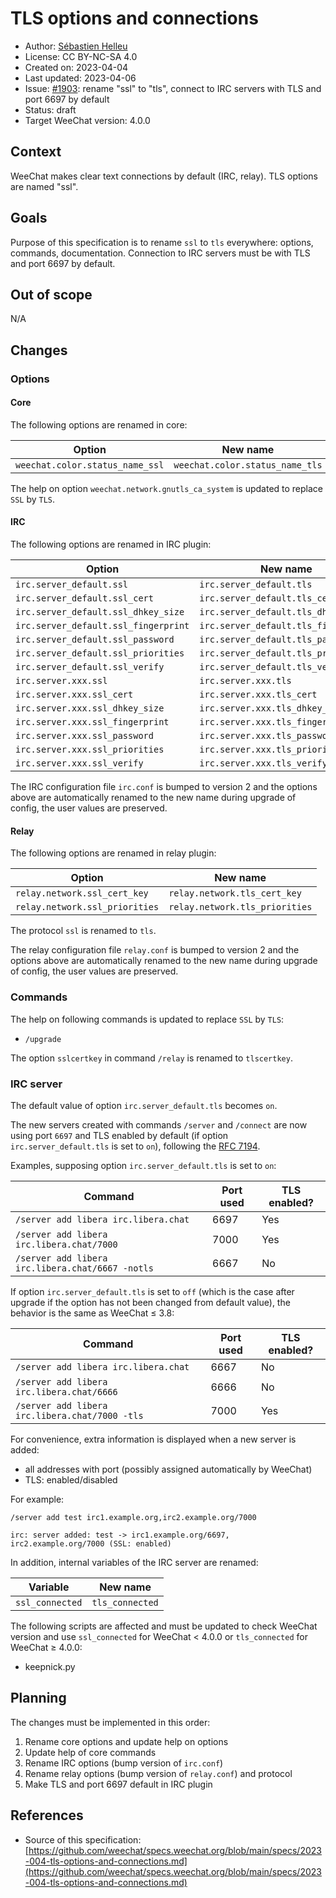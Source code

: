 # TLS options and connections

- Author: [Sébastien Helleu](https://github.com/flashcode)
- License: CC BY-NC-SA 4.0
- Created on: 2023-04-04
- Last updated: 2023-04-06
- Issue: [#1903](https://github.com/weechat/weechat/issues/1903): rename "ssl" to "tls", connect to IRC servers with TLS and port 6697 by default
- Status: draft
- Target WeeChat version: 4.0.0

## Context

WeeChat makes clear text connections by default (IRC, relay).
TLS options are named "ssl".

## Goals

Purpose of this specification is to rename `ssl` to `tls` everywhere: options, commands, documentation.
Connection to IRC servers must be with TLS and port 6697 by default.

## Out of scope

N/A

## Changes

### Options

#### Core

The following options are renamed in core:

Option                          | New name
------------------------------- | -------------------------------
`weechat.color.status_name_ssl` | `weechat.color.status_name_tls`

The help on option `weechat.network.gnutls_ca_system` is updated to replace `SSL` by `TLS`.

#### IRC

The following options are renamed in IRC plugin:

Option                               | New name
------------------------------------ | ------------------------------------
`irc.server_default.ssl`             | `irc.server_default.tls`
`irc.server_default.ssl_cert`        | `irc.server_default.tls_cert`
`irc.server_default.ssl_dhkey_size`  | `irc.server_default.tls_dhkey_size`
`irc.server_default.ssl_fingerprint` | `irc.server_default.tls_fingerprint`
`irc.server_default.ssl_password`    | `irc.server_default.tls_password`
`irc.server_default.ssl_priorities`  | `irc.server_default.tls_priorities`
`irc.server_default.ssl_verify`      | `irc.server_default.tls_verify`
`irc.server.xxx.ssl`                 | `irc.server.xxx.tls`
`irc.server.xxx.ssl_cert`            | `irc.server.xxx.tls_cert`
`irc.server.xxx.ssl_dhkey_size`      | `irc.server.xxx.tls_dhkey_size`
`irc.server.xxx.ssl_fingerprint`     | `irc.server.xxx.tls_fingerprint`
`irc.server.xxx.ssl_password`        | `irc.server.xxx.tls_password`
`irc.server.xxx.ssl_priorities`      | `irc.server.xxx.tls_priorities`
`irc.server.xxx.ssl_verify`          | `irc.server.xxx.tls_verify`

The IRC configuration file `irc.conf` is bumped to version 2 and the options above are automatically renamed to the new name during upgrade of config, the user values are preserved.

#### Relay

The following options are renamed in relay plugin:

Option                         | New name
------------------------------ | ------------------------------
`relay.network.ssl_cert_key`   | `relay.network.tls_cert_key`
`relay.network.ssl_priorities` | `relay.network.tls_priorities`

The protocol `ssl` is renamed to `tls`.

The relay configuration file `relay.conf` is bumped to version 2 and the options above are automatically renamed to the new name during upgrade of config, the user values are preserved.

### Commands

The help on following commands is updated to replace `SSL` by `TLS`:

- `/upgrade`

The option `sslcertkey` in command `/relay` is renamed to `tlscertkey`.

### IRC server

The default value of option `irc.server_default.tls` becomes `on`.

The new servers created with commands `/server` and `/connect` are now using port `6697` and TLS enabled by default (if option `irc.server_default.tls` is set to `on`), following the [RFC 7194](https://www.rfc-editor.org/rfc/rfc7194).

Examples, supposing option `irc.server_default.tls` is set to `on`:

Command                                          | Port used | TLS enabled?
------------------------------------------------ | --------- | ------------
`/server add libera irc.libera.chat`             | 6697      | Yes
`/server add libera irc.libera.chat/7000`        | 7000      | Yes
`/server add libera irc.libera.chat/6667 -notls` | 6667      | No

If option `irc.server_default.tls` is set to `off` (which is the case after upgrade if the option has not been changed from default value), the behavior is the same as WeeChat ≤ 3.8:

Command                                        | Port used | TLS enabled?
---------------------------------------------- | --------- | ------------
`/server add libera irc.libera.chat`           | 6667      | No
`/server add libera irc.libera.chat/6666`      | 6666      | No
`/server add libera irc.libera.chat/7000 -tls` | 7000      | Yes

For convenience, extra information is displayed when a new server is added:

- all addresses with port (possibly assigned automatically by WeeChat)
- TLS: enabled/disabled

For example:

```text
/server add test irc1.example.org,irc2.example.org/7000

irc: server added: test -> irc1.example.org/6697, irc2.example.org/7000 (SSL: enabled)
```

In addition, internal variables of the IRC server are renamed:

Variable        | New name
--------------- | ---------------
`ssl_connected` | `tls_connected`

The following scripts are affected and must be updated to check WeeChat version and use `ssl_connected` for WeeChat < 4.0.0 or `tls_connected` for WeeChat ≥ 4.0.0:

- keepnick.py

## Planning

The changes must be implemented in this order:

1. Rename core options and update help on options
2. Update help of core commands
3. Rename IRC options (bump version of `irc.conf`)
4. Rename relay options (bump version of `relay.conf`) and protocol
5. Make TLS and port 6697 default in IRC plugin

## References

- Source of this specification: [https://github.com/weechat/specs.weechat.org/blob/main/specs/2023-004-tls-options-and-connections.md](https://github.com/weechat/specs.weechat.org/blob/main/specs/2023-004-tls-options-and-connections.md)
